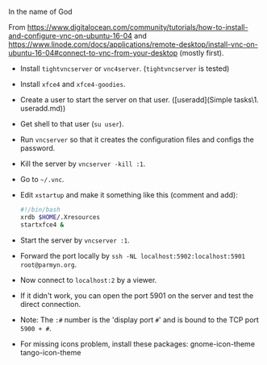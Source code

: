 In the name of God

From https://www.digitalocean.com/community/tutorials/how-to-install-and-configure-vnc-on-ubuntu-16-04 and https://www.linode.com/docs/applications/remote-desktop/install-vnc-on-ubuntu-16-04#connect-to-vnc-from-your-desktop (mostly first).

-  Install `tightvncserver` or `vnc4server`. (`tightvncserver` is tested)

-  Install `xfce4` and `xfce4-goodies`.

-  Create a user to start the server on that user. ([useradd](Simple tasks\1. useradd.md))

-  Get shell to that user (`su user`).

-  Run `vncserver` so that it creates the configuration files and configs the password.

-  Kill the server by `vncserver -kill :1`.

-  Go to `~/.vnc`.

-  Edit `xstartup` and make it something like this (comment and add):

   ```sh
   #!/bin/bash
   xrdb $HOME/.Xresources
   startxfce4 &
   ```

-  Start the server by `vncserver :1`.

-  Forward the port locally by `ssh -NL localhost:5902:localhost:5901 root@parmyn.org`.

-  Now connect to `localhost:2` by a viewer.

-  If it didn't work, you can open the port 5901 on the server and test the direct connection.

-  Note: The `:#` number is the 'display port `#`' and is bound to the TCP port `5900 + #`.

-  For missing icons problem, install these packages: gnome-icon-theme tango-icon-theme